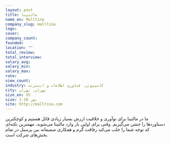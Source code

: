 ```yaml
---
layout: post
title: مالتینا
name_en: Malltina
company_slug: malltina
logo: 
cover: 
company_count:
founded:
location: ""
total_review: 
total_interview: 
salary_avg: 
salary_min: 
salary_max: 
rate: 
view_count: 
industry: کامپیوتر، فناوری اطلاعات و اینترنت
city: تهران, تهران
size_en: VS
size: 1-10 نفر
site: http://malltina.com
---
```


ما در مالتینا برای نوآوری و خلاقیت ارزش بسیار زیادی قائل هستیم و کوچکترین دستاوردها را جشن می‌گیریم.  وقتی برای اولین بار وارد مالتینا می‌شوید، مهمترین نکته‌ای که توجه شما را جلب می‌کند رفاقت گرم و همکاری صمیمانه بین پرسنل در تمام بخش‌های شرکت است.

